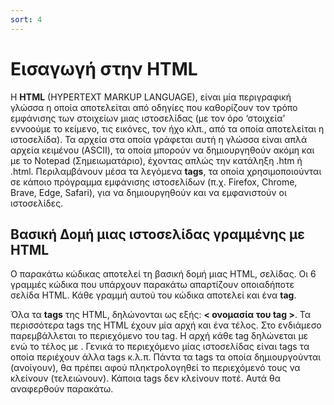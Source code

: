 ```yaml
---
sort: 4
---
```


# Εισαγωγή στην HTML

H **HTML** (HYPERTEXT MARKUP LANGUAGE), είναι µία περιγραφική γλώσσα η οποία αποτελείται από οδηγίες που καθορίζουν τον τρόπο εμφάνισης των στοιχείων μιας ιστοσελίδας (με τον όρο ‘στοιχεία’ εννοούμε το κείμενο, τις εικόνες, τον ήχο κλπ., από τα οποία αποτελείται η ιστοσελίδα). Τα αρχεία στα οποία γράφεται αυτή η γλώσσα είναι απλά αρχεία κειµένου (ASCII), τα οποία µπορούν να δηµιουργηθούν ακόµη και µε το Notepad (Σηµειωµατάριο), έχοντας απλώς την κατάληξη .htm ή .html. Περιλαµβάνουν µέσα τα λεγόµενα **tags**, τα οποία χρησιµοποιούνται σε κάποιο πρόγραµµα εµφάνισης ιστοσελίδων (π.χ. Firefox, Chrome, Brave, Edge, Safari), για να δηµιουργηθούν και να εµφανιστούν οι ιστοσελίδες.

## Βασική ∆οµή µιας ιστοσελίδας γραµµένης µε HTML

Ο παρακάτω κώδικας αποτελεί τη βασική δοµή µιας HTML, σελίδας. Οι 6 γραµµές κώδικα που υπάρχουν παρακάτω απαρτίζουν οποιαδήποτε σελίδα HTML. Κάθε γραµµή αυτού του κώδικα αποτελεί και ένα **tag**.

Όλα τα **tags** της HTML, δηλώνονται ως εξής: **< ονοµασία του tag >**. Τα περισσότερα tags της HTML έχουν µία αρχή και ένα τέλος. Στο ενδιάµεσο παρεµβάλλεται το περιεχόµενο του tag. Η αρχή κάθε tag δηλώνεται µε **<tag>** ενώ το τέλος µε **</tag>**. Γενικά το περιεχόµενο µίας ιστοσελίδας είναι tags τα οποία περιέχουν άλλα tags κ.λ.π. Πάντα τα tags τα οποία δηµιουργούνται (ανοίγουν), θα πρέπει αφού πληκτρολογηθεί το περιεχόµενό τους να κλείνουν (τελειώνουν). Κάποια tags δεν κλείνουν ποτέ. Αυτά θα αναφερθούν παρακάτω.